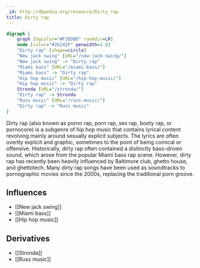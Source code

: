 ```yaml
---
_id: http://dbpedia.org/resource/Dirty_rap
title: Dirty rap
---
```


```dot
digraph {
	graph [bgcolor="#F3DDB8" rankdir=LR]
	node [color="#26242F" penwidth=3.0]
	"Dirty rap" [shape=circle]
	"New jack swing" [URL="/new-jack-swing/"]
	"New jack swing" -> "Dirty rap"
	"Miami bass" [URL="/miami-bass/"]
	"Miami bass" -> "Dirty rap"
	"Hip hop music" [URL="/hip-hop-music/"]
	"Hip hop music" -> "Dirty rap"
	Stronda [URL="/stronda/"]
	"Dirty rap" -> Stronda
	"Russ music" [URL="/russ-music/"]
	"Dirty rap" -> "Russ music"
}
```

Dirty rap (also known as porno rap, porn rap, sex rap, booty rap, or pornocore) is a subgenre of hip hop music that contains lyrical content revolving mainly around sexually explicit subjects. The lyrics are often overtly explicit and graphic, sometimes to the point of being comical or offensive. Historically, dirty rap often contained a distinctly bass-driven sound, which arose from the popular Miami bass rap scene. However, dirty rap has recently been heavily influenced by Baltimore club, ghetto house, and ghettotech. Many dirty rap songs have been used as soundtracks to pornographic movies since the 2000s, replacing the traditional porn groove.

## Influences

- [[New jack swing]]
- [[Miami bass]]
- [[Hip hop music]]

## Derivatives

- [[Stronda]]
- [[Russ music]]
